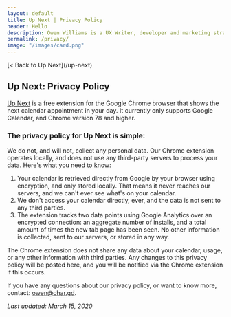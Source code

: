 ```yaml
---
layout: default
title: Up Next | Privacy Policy
header: Hello
description: Owen Williams is a UX Writer, developer and marketing strategist in Toronto, Canada.
permalink: /privacy/
image: "/images/card.png"
---
```

<div class="container mt-4">
  <div class="row">
    <div class="col-6 offset-3" markdown="1">
[< Back to Up Next](/up-next)

## Up Next: Privacy Policy
[Up Next](/up-next) is a free extension for the Google Chrome browser that shows the next calendar appointment in your day. It currently only supports Google Calendar, and Chrome version 78 and higher.

### The privacy policy for Up Next is simple:
We do not, and will not, collect any personal data. Our Chrome extension operates locally, and does not use any third-party servers to process your data. Here's what you need to know:

1. Your calendar is retrieved directly from Google by your browser using encryption, and only stored locally. That means it never reaches our servers, and we can't ever see what's on your calendar. 
2. We don't access your calendar directly, ever, and the data is not sent to any third parties.
3. The extension tracks two data points using Google Analytics over an encrypted connection: an aggregate number of installs, and a total amount of times the new tab page has been seen. No other information is collected, sent to our servers, or stored in any way. 

The Chrome extension does not share any data about your calendar, usage, or any other information with third parties. Any changes to this privacy policy will be posted here, and you will be notified via the Chrome extension if this occurs.

If you have any questions about our privacy policy, or want to know more, contact: [owen@char.gd](mailto:owen@char.gd).

_Last updated: March 15, 2020_
</div>
  </div>
</div>